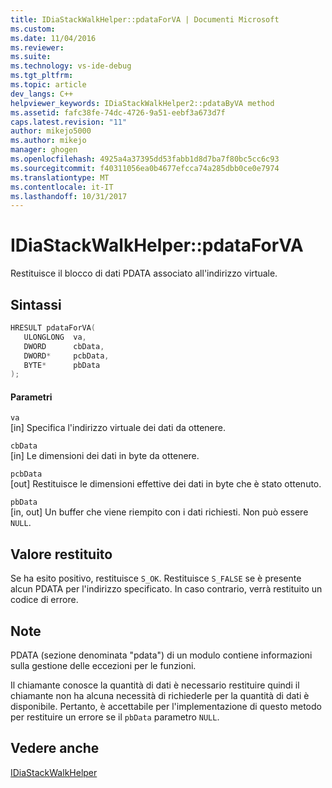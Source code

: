 ```yaml
---
title: IDiaStackWalkHelper::pdataForVA | Documenti Microsoft
ms.custom: 
ms.date: 11/04/2016
ms.reviewer: 
ms.suite: 
ms.technology: vs-ide-debug
ms.tgt_pltfrm: 
ms.topic: article
dev_langs: C++
helpviewer_keywords: IDiaStackWalkHelper2::pdataByVA method
ms.assetid: fafc38fe-74dc-4726-9a51-eebf3a673d7f
caps.latest.revision: "11"
author: mikejo5000
ms.author: mikejo
manager: ghogen
ms.openlocfilehash: 4925a4a37395dd53fabb1d8d7ba7f80bc5cc6c93
ms.sourcegitcommit: f40311056ea0b4677efcca74a285dbb0ce0e7974
ms.translationtype: MT
ms.contentlocale: it-IT
ms.lasthandoff: 10/31/2017
---
```

# <a name="idiastackwalkhelperpdataforva"></a>IDiaStackWalkHelper::pdataForVA
Restituisce il blocco di dati PDATA associato all'indirizzo virtuale.  
  
## <a name="syntax"></a>Sintassi  
  
```C++  
HRESULT pdataForVA(   
   ULONGLONG  va,  
   DWORD      cbData,  
   DWORD*     pcbData,  
   BYTE*      pbData  
);  
```  
  
#### <a name="parameters"></a>Parametri  
 `va`  
 [in] Specifica l'indirizzo virtuale dei dati da ottenere.  
  
 `cbData`  
 [in] Le dimensioni dei dati in byte da ottenere.  
  
 `pcbData`  
 [out] Restituisce le dimensioni effettive dei dati in byte che è stato ottenuto.  
  
 `pbData`  
 [in, out] Un buffer che viene riempito con i dati richiesti. Non può essere `NULL`.  
  
## <a name="return-value"></a>Valore restituito  
 Se ha esito positivo, restituisce `S_OK`. Restituisce `S_FALSE` se è presente alcun PDATA per l'indirizzo specificato. In caso contrario, verrà restituito un codice di errore.  
  
## <a name="remarks"></a>Note  
 PDATA (sezione denominata "pdata") di un modulo contiene informazioni sulla gestione delle eccezioni per le funzioni.  
  
 Il chiamante conosce la quantità di dati è necessario restituire quindi il chiamante non ha alcuna necessità di richiederle per la quantità di dati è disponibile. Pertanto, è accettabile per l'implementazione di questo metodo per restituire un errore se il `pbData` parametro `NULL`.  
  
## <a name="see-also"></a>Vedere anche  
 [IDiaStackWalkHelper](../../debugger/debug-interface-access/idiastackwalkhelper.md)